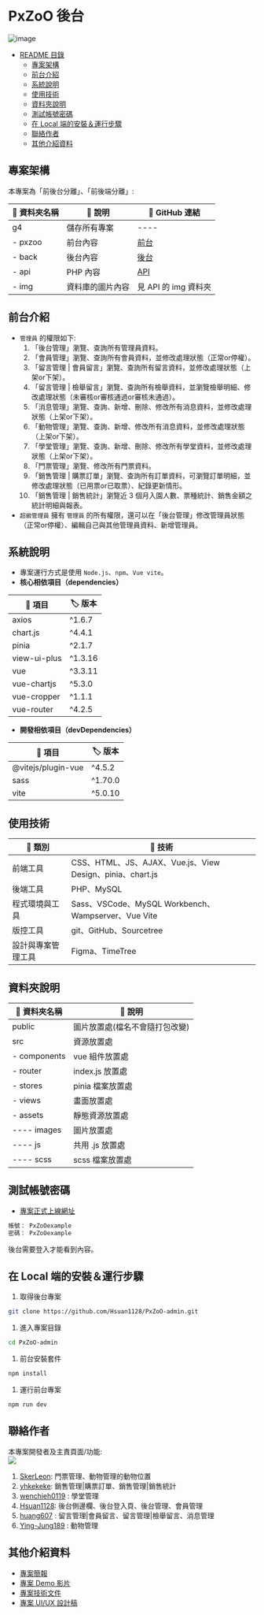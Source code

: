PxZoO 後台
===

![image](https://hackmd.io/_uploads/HyMALfNpp.png)

- [README 目錄](#pxzoo-後台)
  - [專案架構](#專案架構)
  - [前台介紹](#前台介紹)
  - [系統說明](#系統說明)
  - [使用技術](#使用技術)
  - [資料夾說明](#資料夾說明)
  - [測試帳號密碼](#測試帳號密碼)
  - [在 Local 端的安裝＆運行步驟](#在-local-端的安裝運行步驟)
  - [聯絡作者](#聯絡作者)
  - [其他介紹資料](#其他介紹資料)


## 專案架構
本專案為「前後台分離」、「前後端分離」: 

| :file_folder: 資料夾名稱 | :memo: 說明 | :link: GitHub 連結  |
| -------- | -------------- | ----- |
| g4       | 儲存所有專案     | ----  |
| - pxzoo  | 前台內容        | [前台](https://github.com/SkerLeon/pxzoo)  |
| - back   | 後台內容        | [後台](https://github.com/Hsuan1128/PxZoO-admin)  |
| - api    | PHP 內容       | [API](https://github.com/yhkekeke/PxZoO_API)  |
| - img    | 資料庫的圖片內容 | 見 API 的 img 資料夾  |


## 前台介紹
* `管理員` 的權限如下:
    1. 「後台管理」瀏覽、查詢所有管理員資料。
    2. 「會員管理」瀏覽、查詢所有會員資料，並修改處理狀態（正常or停權）。
    3. 「留言管理 | 會員留言」瀏覽、查詢所有留言資料，並修改處理狀態（上架or下架）。
    4. 「留言管理 | 檢舉留言」瀏覽、查詢所有檢舉資料，並瀏覽檢舉明細、修改處理狀態（未審核or審核通過or審核未通過）。
    5. 「消息管理」瀏覽、查詢、新增、刪除、修改所有消息資料，並修改處理狀態（上架or下架）。
    6. 「動物管理」瀏覽、查詢、新增、修改所有消息資料，並修改處理狀態（上架or下架）。
    7. 「學堂管理」瀏覽、查詢、新增、刪除、修改所有學堂資料，並修改處理狀態（上架or下架）。
    8. 「門票管理」瀏覽、修改所有門票資料。
    9. 「銷售管理 | 購票訂單」瀏覽、查詢所有訂單資料，可瀏覽訂單明細，並修改處理狀態（已用票or已取票）、紀錄更新情形。
    10. 「銷售管理 | 銷售統計」瀏覽近 3 個月入園人數、票種統計、銷售金額之統計明細與報表。
* `超級管理員` 擁有 `管理員` 的所有權限，還可以在「後台管理」修改管理員狀態（正常or停權）、編輯自己與其他管理員資料、新增管理員。

## 系統說明
* 專案運行方式是使用 `Node.js`、`npm`、`Vue vite`。
* **核心相依項目（dependencies）**

| :pushpin: 項目 | :label:  版本 |
| -------- | -------- |
| axios | ^1.6.7 |
| chart.js | ^4.4.1 |
| pinia | ^2.1.7 |
| view-ui-plus | ^1.3.16 |
| vue | ^3.3.11 |
| vue-chartjs | ^5.3.0 |
| vue-cropper | ^1.1.1 |
| vue-router | ^4.2.5 |


* **開發相依項目（devDependencies）**

| :pushpin: 項目 | :label:  版本 |
| -------- | -------- |
| @vitejs/plugin-vue | ^4.5.2 |
| sass | ^1.70.0 |
| vite | ^5.0.10 |


## 使用技術
| :pushpin: 類別 | :wrench: 技術 |
| ------------- | ------------ |
| 前端工具       | CSS、HTML、JS、AJAX、Vue.js、View Design、pinia、chart.js  |
| 後端工具 | PHP、MySQL |
| 程式環境與工具 | Sass、VSCode、MySQL Workbench、Wampserver、Vue Vite |
| 版控工具 | git、GitHub、Sourcetree |
| 設計與專案管理工具 | Figma、TimeTree |

## 資料夾說明
| :file_folder: 資料夾名稱 | :memo: 說明 |
| -------- | ------------- |
| public     | 圖片放置處(檔名不會隨打包改變) |
| src     | 資源放置處     |
| - components | vue 組件放置處 |
| - router | index.js 放置處  |
| - stores | pinia 檔案放置處  |
| - views | 畫面放置處     |
| - assets   | 靜態資源放置處  |
| ---- images | 圖片放置處      |
| ---- js     | 共用 .js 放置處 |
| ---- scss   | scss 檔案放置處 

## 測試帳號密碼
* [專案正式上線網址](https://tibamef2e.com/chd104/g4/)
```sh
帳號： PxZoOexample
密碼： PxZoOexample
```

後台需要登入才能看到內容。

## 在 Local 端的安裝＆運行步驟
1. 取得後台專案
```sh
git clone https://github.com/Hsuan1128/PxZoO-admin.git
```

1. 進入專案目錄
```sh
cd PxZoO-admin
```

1. 前台安裝套件
```sh
npm install
```
1. 運行前台專案
```sh
npm run dev
```

## 聯絡作者
本專案開發者及主責頁面/功能:  
<a href="https://github.com/Hsuan1128/PxZoO-admin/graphs/contributors">
  <img src="https://contrib.rocks/image?repo=Hsuan1128/PxZoO-admin" />
</a>  

1. [SkerLeon](https://github.com/SkerLeon): 門票管理、動物管理的動物位置
2. [yhkekeke](https://github.com/yhkekeke): 銷售管理|購票訂單、銷售管理|銷售統計
3. [wenchieh0119](https://github.com/wenchieh0119) : 學堂管理
4. [Hsuan1128](https://github.com/Hsuan1128): 後台側邊欄、後台登入頁、後台管理、會員管理
5. [huang607](https://github.com/huang607) : 留言管理|會員留言、留言管理|檢舉留言、消息管理
6. [Ying-Jung189](https://github.com/Ying-Jung189) : 動物管理

## 其他介紹資料
* [專案簡報](https://docs.google.com/spreadsheets/d/1d7xajKl-_hGmBGOUZ3mqe0n8COaip61Ku1Xc3MEIni4/edit#gid=1055140317&range=E5)
* [專案 Demo 影片](https://www.youtube.com/watch?v=wMNHY-WFYpA&ab_channel=%E7%B7%AF%E8%82%B2TibaMe%E5%B0%B1%E6%A5%AD%E9%A4%8A%E6%88%90%E7%8F%AD)
* [專案技術文件](https://drive.google.com/drive/folders/1dhqDJZqMZtEm1SKmbbDQ95awtH3yeofr)
* [專案 UI/UX 設計稿](https://www.figma.com/file/YCfP69MYr9OBUSBmMqePIr/%E7%B7%AF%E8%82%B2-%7C-%E5%9C%98%E9%AB%94%E5%B0%88%E9%A1%8C-6-PxZoO?type=design&node-id=515%3A9347&mode=design&t=DTzDguwhyjsUlTiD-1)
